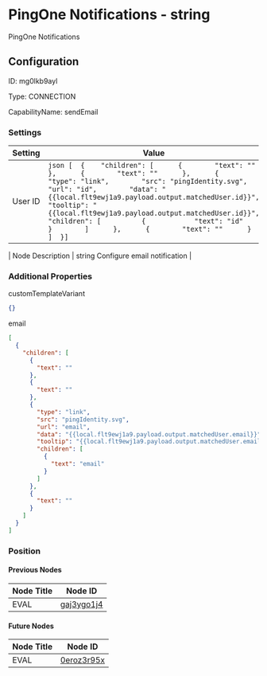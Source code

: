 # PingOne Notifications - string 
PingOne Notifications
## Configuration
ID:  mg0lkb9ayl

Type: CONNECTION 

CapabilityName: sendEmail

### Settings
| Setting | Value  |
| :------------------------ | ---------------------------------------- |
| User ID |```json [  {    "children": [      {        "text": ""      },      {        "text": ""      },      {        "type": "link",        "src": "pingIdentity.svg",        "url": "id",        "data": "{{local.flt9ewj1a9.payload.output.matchedUser.id}}",        "tooltip": "{{local.flt9ewj1a9.payload.output.matchedUser.id}}",        "children": [          {            "text": "id"          }        ]      },      {        "text": ""      }    ]  }] ```| 

| Node Description | string 
Configure email notification | 





### Additional Properties
customTemplateVariant
```json 
{}
```


email
```json 
[
  {
    "children": [
      {
        "text": ""
      },
      {
        "text": ""
      },
      {
        "type": "link",
        "src": "pingIdentity.svg",
        "url": "email",
        "data": "{{local.flt9ewj1a9.payload.output.matchedUser.email}}",
        "tooltip": "{{local.flt9ewj1a9.payload.output.matchedUser.email}}",
        "children": [
          {
            "text": "email"
          }
        ]
      },
      {
        "text": ""
      }
    ]
  }
]
```





### Position

#### Previous Nodes
| Node Title | Node ID |
| :------------- | ------------ |
| EVAL | [gaj3ygo1j4](./gaj3ygo1j4.md) | 
 
 #### Future Nodes
| Node Title | Node ID |
| :------------- | ------------ |
| EVAL |[0eroz3r95x](./0eroz3r95x.md) | 